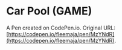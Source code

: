# Car Pool (GAME)

A Pen created on CodePen.io. Original URL: [https://codepen.io/fleemaja/pen/MzYNdR](https://codepen.io/fleemaja/pen/MzYNdR).


